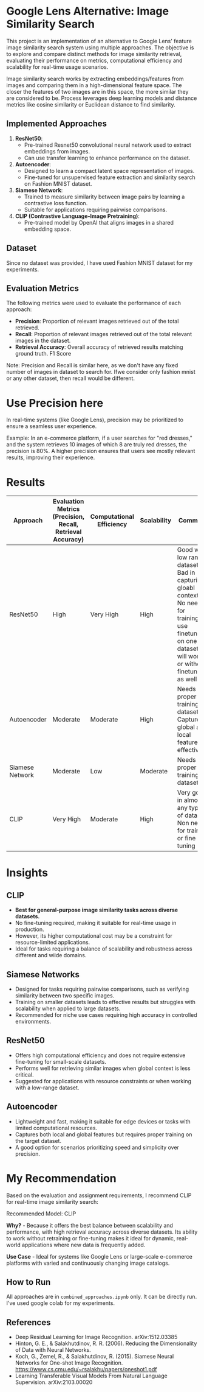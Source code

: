 # Google Lens Alternative: Image Similarity Search

This project is an implementation of an alternative to Google Lens' feature image similarity search system using multiple approaches. The objective is to explore and compare distinct methods for image similarity retrieval, evaluating their performance on metrics, computational efficiency and scalability for real-time usage scenarios.


Image similarity search works by extracting embeddings/features from images and comparing them in a high-dimensional feature space. The closer the features of two images are in this space, the more similar they are considered to be. Process leverages deep learning models and distance metrics like cosine similarity or Euclidean distance to find similarity.

## **Implemented Approaches**
1. **ResNet50**:
   - Pre-trained Resnet50 convolutional neural network used to extract embeddings from images.
   - Can use transfer learning to enhance performance on the dataset.
2. **Autoencoder**:
   - Designed to learn a compact latent space representation of images.
   - Fine-tuned for unsupervised feature extraction and similarity search on Fashion MNIST dataset.
3. **Siamese Network**:
   - Trained to measure similarity between image pairs by learning a contrastive loss function.
   - Suitable for applications requiring pairwise comparisons.
4. **CLIP (Contrastive Language-Image Pretraining)**:
   - Pre-trained model by OpenAI that aligns images in a shared embedding space.

## **Dataset**
Since no dataset was provided, I have used Fashion MNIST dataset for my experiments.

## **Evaluation Metrics**
The following metrics were used to evaluate the performance of each approach:
- **Precision**: Proportion of relevant images retrieved out of the total retrieved.
- **Recall**: Proportion of relevant images retrieved out of the total relevant images in the dataset.
- **Retrieval Accuracy**: Overall accuracy of retrieved results matching ground truth. F1 Score

Note: Precision and Recall is similar here, as we don't have any fixed number of images in dataset to search for. Ifwe consider only fashion mnist or any other dataset, then recall would be different.

# Use Precision here

In real-time systems (like Google Lens), precision may be prioritized to ensure a seamless user experience.

Example: In an e-commerce platform, if a user searches for "red dresses," and the system retrieves 10 images of which 8 are truly red dresses, the precision is 80%. A higher precision ensures that users see mostly relevant results, improving their experience.


# Results 

| **Approach**               | **Evaluation Metrics (Precision, Recall, Retrieval Accuracy)**  | **Computational Efficiency**          | **Scalability**                | **Comment**                                         |
|-----------------------------|---------------|-------------------------|--------------------------------|-----------------------------------------------------|
| ResNet50               | High          | Very High               | High                | Good with low range dataset. Bad in capturing gloabl context. No need for training, use finetune on one dataset will work or without finetuning as well          |
| Autoencoder                   | Moderate           | Moderate                | High            | Needs proper training on dataset. Captures global and local features effectively.     |
| Siamese Network                       | Moderate                   | Low                | Moderate  | Needs proper training on dataset.                              |
| CLIP           | Very High     | Moderate         | High                       | Very good in almost any type of data. Non need for training or fine tuning   |


# Insights

## CLIP
- **Best for general-purpose image similarity tasks across diverse datasets.**  
- No fine-tuning required, making it suitable for real-time usage in production.  
- However, its higher computational cost may be a constraint for resource-limited applications.  
- Ideal for tasks requiring a balance of scalability and robustness across different and wiide domains.  

## Siamese Networks
- Designed for tasks requiring pairwise comparisons, such as verifying similarity between two specific images.  
- Training on smaller datasets leads to effective results but struggles with scalability when applied to large datasets.  
- Recommended for niche use cases requiring high accuracy in controlled environments.  

## ResNet50
- Offers high computational efficiency and does not require extensive fine-tuning for small-scale datasets.  
- Performs well for retrieving similar images when global context is less critical.  
- Suggested for applications with resource constraints or when working with a low-range dataset.  

## Autoencoder
- Lightweight and fast, making it suitable for edge devices or tasks with limited computational resources.  
- Captures both local and global features but requires proper training on the target dataset.  
- A good option for scenarios prioritizing speed and simplicity over precision.  


# My Recommendation
Based on the evaluation and assignment requirements, I recommend CLIP for real-time image similarity search:

Recommended Model: CLIP

**Why?** - Because it offers the best balance between scalability and performance, with high retrieval accuracy across diverse datasets. Its ability to work without retraining or fine-tuning makes it ideal for dynamic, real-world applications where new data is frequently added.

**Use Case** - Ideal for systems like Google Lens or large-scale e-commerce platforms with varied and continuously changing image catalogs.

## **How to Run**
All approaches are in `combined_approaches.ipynb` only. It can be directly run. I've used google colab for my experiments.

## **References**
- Deep Residual Learning for Image Recognition. arXiv:1512.03385
- Hinton, G. E., & Salakhutdinov, R. R. (2006). Reducing the Dimensionality of Data with Neural Networks.
- Koch, G., Zemel, R., & Salakhutdinov, R. (2015). Siamese Neural Networks for One-shot Image Recognition. https://www.cs.cmu.edu/~rsalakhu/papers/oneshot1.pdf
- Learning Transferable Visual Models From Natural Language Supervision. arXiv:2103.00020

